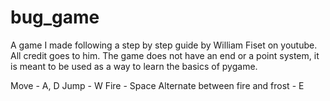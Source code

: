 # bug_game
A game I made following a step by step guide by William Fiset on youtube. All credit goes to him. The game does not have an end or a point system, it is meant to be used as a way to learn the basics of pygame.

Move - A, D
Jump - W
Fire - Space
Alternate between fire and frost - E
